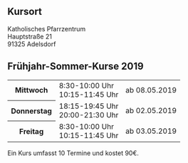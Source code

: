 ## Kursort

Katholisches Pfarrzentrum  
Hauptstraße 21  
91325 Adelsdorf

## Frühjahr-Sommer-Kurse 2019

<table>
<tr><th>Mittwoch</th><td>8:30-10:00 Uhr<br />10:15-11:45 Uhr</td><td>ab 08.05.2019</td></tr>
<tr><th>Donnerstag</th><td>18:15-19:45 Uhr<br />20:00-21:30 Uhr</td><td>ab 02.05.2019</td></tr>
<tr><th>Freitag</th><td>8:30-10:00 Uhr<br />10:15-11:45 Uhr</td><td>ab 03.05.2019</td></tr>
</table>

Ein Kurs umfasst 10 Termine und kostet 90€.
